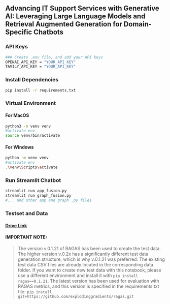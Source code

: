 ## Advancing IT Support Services with Generative AI: Leveraging Large Language Models and Retrieval Augmented Generation for Domain-Specific Chatbots

### API Keys
```bash
### Create .env file, and add your API keys 
OPENAI_API_KEY = "YOUR_API_KEY"
TAVILY_API_KEY = "YOUR_API_KEY"
```

### Install Dependencies
```bash
pip install -r requirements.txt
```
### Virtual Environment
#### For MacOS
```bash
python3 -m venv venv
#activate env
source venv/bin/activate
```
#### For Windows
```bash
python -m venv venv
#activate env
.\venv\Scripts\activate

```

### Run Streamlit Chatbot
```bash
streamlit run app_fusion.py
streamlit run graph_fusion.py
#... and other app and graph .py files 
```
### Testset and Data

#### [Drive Link](https://drive.google.com/drive/folders/15oI_Kaivu39pkNFeSbLzGO3kA0HhBOBG?usp=sharing)

#### IMPORTANT NOTE:
> The version v.0.1.21 of RAGAS has been used to create the test data. 
The higher version v.0.2x has a significantly different test data generation structure, which is why v.0.1.21 was preferred.
The existing test data CSV files are already located in the corresponding data folder.
If you want to create new test data with this notebook, please use a different environment and install it with `pip install ragas==0.1.21`.
The latest version has been used for evaluation with RAGAS metrics, 
and this version is specified in the requirements.txt file: `pip install git+https://github.com/explodinggradients/ragas.git`